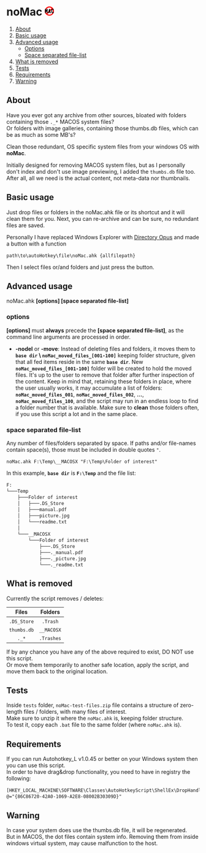 # noMac ![noMac][nomacicon]
[nomacicon]: /noMAC.png?raw=true "noMAC icon"
1. [About](#about)
2. [Basic usage](#basic-usage)
3. [Advanced usage](#advanced-usage)
    * [Options](#options)
    * [Space separated file-list](#space-separated-file-list)
4. [What is removed](#what-is-removed)
5. [Tests](#tests)
6. [Requirements](#requirements)
7. [Warning](#warning)

<a name="about"></a>
## About
Have you ever got any archive from other sources, bloated with folders containing those `._*` MACOS system files?<br>Or folders with image galleries, containing those thumbs.db files, which can be as much as some MB's?

Clean those redundant, OS specific system files from your windows OS with **noMac**.

Initially designed for removing MACOS system files, but as I personally don't index and don't use image previewing, I added the `thumbs.db` file too. After all, all we need is the actual content, not meta-data nor thumbnails.

<a name="basic-usage"></a>
## Basic usage
Just drop files or folders in the noMac.ahk file or its shortcut and it will clean them for you. Next, you can re-archive and can be sure, no redundant files are saved.

Personally I have replaced Windows Explorer with [Directory Opus](https://www.gpsoft.com.au/) and made a button with a function
```
path\to\autoHotkey\file\noMac.ahk {allfilepath}
```

Then I select files or/and folders and just press the button.

<a name="advanced-usage"></a>
## Advanced usage
noMac.ahk **[options] [space separated file-list]**
<a name="options"></a>
### options
**[options]** must **always** precede the **[space separated file-list]**, as the command line arguments are processed in order.
* **-nodel** or **-move**:	Instead of deleting files and folders, it moves them to **`base dir` \ `noMac_moved_files_[001-100]`** keeping folder structure, given that all fed items reside in the same **`base dir`**. New **`noMac_moved_files_[001-100]`** folder will be created to hold the moved files. It's up to the user to remove that folder after further inspection of the content. Keep in mind that, retaining these folders in place, where the user usually works, it may accumulate a list of folders: **`noMac_moved_files_001`**, **`noMac_moved_files_002`**, **...**, **`noMac_moved_files_100`**, and the script may run in an endless loop to find a folder number that is available. Make sure to **clean** those folders often, if you use this script a lot and in the same place.

<a name="space-separated-file-list"></a>
### space separated file-list
Any number of files/folders separated by space. If paths and/or file-names contain space(s), those must be included in double quotes `"`.
```
noMac.ahk F:\Temp\__MACOSX "F:\Temp\Folder of interest"
```
In this example, **`base dir`** is **`F:\Temp`** and the file list:
```
F:
└───Temp
    ├───Folder of interest
    │   ├───.DS_Store
    │   ├───manual.pdf
    │   ├───picture.jpg
    │   └───readme.txt
    │       
    └───__MACOSX
        └───Folder of interest
            ├───.DS_Store
            ├───._manual.pdf
            ├───._picture.jpg
            └───._readme.txt
```

<a name="what-is-removed"></a>
## What is removed
Currently the script removes / deletes:

Files|Folders
:---:|:---:
`.DS_Store`|`.Trash`
`thumbs.db`|`__MACOSX`
`._*`|`.Trashes`

If by any chance you have any of the above required to exist, DO NOT use this script.<br>
Or move them temporarily to another safe location, apply the script, and move them back to the original location.

<a name="tests"></a>
## Tests
Inside `tests` folder, `noMac-test-files.zip` file contains a structure of zero-length files / folders, with many files of interest.<br>Make sure to unzip it where the `noMac.ahk` is, keeping folder structure.<br>To test it, copy each `.bat` file to the same folder (where `noMac.ahk` is).

<a name="requirements"></a>
## Requirements
If you can run Autohotkey_L v1.0.45 or better on your Windows system then you can use this script.<br>
In order to have drag&drop functionality, you need to have in registry the following:

```
[HKEY_LOCAL_MACHINE\SOFTWARE\Classes\AutoHotkeyScript\ShellEx\DropHandler]
@="{86C86720-42A0-1069-A2E8-08002B30309D}"
```

<a name="warning"></a>
## Warning
In case your system does use the thumbs.db file, it will be regenerated.<br>But in MACOS, the dot files contain system info. Removing them from inside windows virtual system, may cause malfunction to the host.
